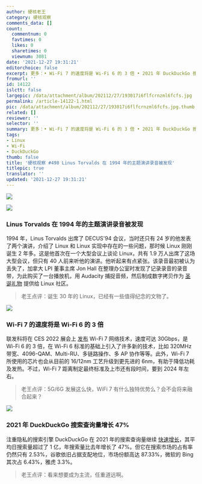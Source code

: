 ```yaml
---
author: 硬核老王
category: 硬核观察
comments_data: []
count:
  commentnum: 0
  favtimes: 0
  likes: 0
  sharetimes: 0
  viewnum: 3081
date: '2021-12-27 19:31:21'
editorchoice: false
excerpt: 更多：• Wi-Fi 7 的速度将是 Wi-Fi 6 的 3 倍 • 2021 年 DuckDuckGo 搜索查询量增长 47%
fromurl: ''
id: 14122
islctt: false
largepic: /data/attachment/album/202112/27/193017i6flfcrnzml6fcfs.jpg
permalink: /article-14122-1.html
pic: /data/attachment/album/202112/27/193017i6flfcrnzml6fcfs.jpg.thumb.jpg
related: []
reviewer: ''
selector: ''
summary: 更多：• Wi-Fi 7 的速度将是 Wi-Fi 6 的 3 倍 • 2021 年 DuckDuckGo 搜索查询量增长 47%
tags:
- Linux
- Wi-Fi
- DuckDuckGo
thumb: false
title: '硬核观察 #498 Linus Torvalds 在 1994 年的主题演讲录音被发现'
titlepic: true
translator: ''
updated: '2021-12-27 19:31:21'
---
```


![](/data/attachment/album/202112/27/193017i6flfcrnzml6fcfs.jpg)


![](/data/attachment/album/202112/27/193023d488svqsy85eyjbf.jpg)


### Linus Torvalds 在 1994 年的主题演讲录音被发现


1994 年，Linus Torvalds 出席了 DECUS'94 会议，当时还只有 24 岁的他发表了两个演讲，介绍了 Linux 和 Linux 实现中存在的一些问题，那时候 Linux 刚刚诞生 2 年多。这是他首次在一个大型会议上谈论 Linux，共有 1.9 万人出席了这场大型会议，但只有 40 人前来听他的演讲。他听起来有点紧张。该录音最初被认为丢失了，加拿大 LPI 董事主席 Jon Hall 在整理办公室时发现了记录录音的录音带，为此购买了一台播放机，用 Audacity 捕捉音频，然后制成数字拷贝作为 [圣诞礼物](https://archive.org/details/199405-decusnew-orleans) 提供给 Linux 社区。



> 
> 老王点评：诞生 30 年的 Linux，已经有一些值得纪念的文物了。
> 
> 
> 


![](/data/attachment/album/202112/27/193034jhhplvwjbichtwhr.jpg)


### Wi-Fi 7 的速度将是 Wi-Fi 6 的 3 倍


联发科将在 CES 2022 展会上 [发布](https://www.digitaltrends.com/computing/wi-fi-7-coming-to-ces-2022-by-mediatek/) Wi-Fi 7 网络技术，速度可达 30Gbps，是 Wi-Fi 6 的 3 倍，在 Wi-Fi 6 标准的基础上引入了许多新的技术，比如 320MHz 带宽、4096-QAM、Multi-RU、多链路操作、多 AP 协作等等。此外，Wi-Fi 7 所使用的芯片也会从目前的 16/12nm 工艺升级到更先进的 6nm，有助于降低功耗及发热。不过，Wi-Fi 7 距离制定最终标准及上市还有段时间，要到 2024 年左右。



> 
> 老王点评：5G/6G 发展这么快，WiFi 7 有什么独特优势么？会不会将来融合起来？
> 
> 
> 


![](/data/attachment/album/202112/27/193052rydrm9xr0cf0mrfe.jpg)


### 2021 年 DuckDuckGo 搜索查询量增长 47%


注重隐私的搜索引擎 DuckDuckGo 在 2021 年的搜索查询量继续 [快速增长](https://www.bleepingcomputer.com/news/technology/privacy-focused-search-engine-duckduckgo-grew-by-46-percent-in-2021/)，其平均日搜索量超过了 1 亿，年搜索量比去年增长了 47%。但它在搜索市场的占有率仍然只有 2.53%，谷歌依旧占据支配地位，市场份额高达 87.33%，微软的 Bing 其次占 6.43%，雅虎 3.3%。



> 
> 老王点评：看来想要成为主流，任重道远啊。
> 
> 
>